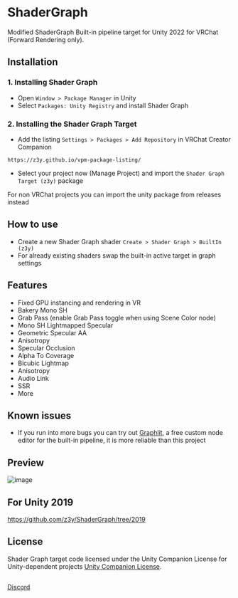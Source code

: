 # ShaderGraph
Modified ShaderGraph Built-in pipeline target for Unity 2022 for VRChat (Forward Rendering only).

## Installation

### 1. Installing Shader Graph
- Open `Window > Package Manager` in Unity
- Select `Packages: Unity Registry` and install Shader Graph

### 2. Installing the Shader Graph Target
- Add the listing `Settings > Packages > Add Repository` in VRChat Creator Companion
```
https://z3y.github.io/vpm-package-listing/
```
- Select your project now (Manage Project) and import the `Shader Graph Target (z3y)` package

For non VRChat projects you can import the unity package from releases instead

## How to use

- Create a new Shader Graph shader `Create > Shader Graph > BuiltIn (z3y)`
- For already existing shaders swap the built-in active target in graph settings

## Features
- Fixed GPU instancing and rendering in VR
- Bakery Mono SH
- Grab Pass (enable Grab Pass toggle when using Scene Color node)
- Mono SH Lightmapped Specular
- Geometric Specular AA
- Anisotropy
- Specular Occlusion
- Alpha To Coverage
- Bicubic Lightmap
- Anisotropy
- Audio Link
- SSR
- More

## Known issues

- If you run into more bugs you can try out [Graphlit](https://github.com/z3y/Graphlit), a free custom node editor for the built-in pipeline, it is more reliable than this project


## Preview

![image](https://github.com/z3y/ShaderGraph/assets/33181641/5dc732c9-5518-4661-985c-073d067f412d)


## For Unity 2019
https://github.com/z3y/ShaderGraph/tree/2019

## License

Shader Graph target code licensed under the Unity Companion License for Unity-dependent projects [Unity Companion License](http://www.unity3d.com/legal/licenses/Unity_Companion_License). 

##

[Discord](https://discord.gg/bw46tKgRFT)

